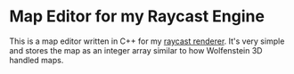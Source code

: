 # Map Editor for my Raycast Engine
This is a map editor written in C++ for my [raycast renderer](https://github.com/Luk3yDev/RaycastRenderer). It's very simple and stores the map as an integer array similar to how Wolfenstein 3D handled maps.

